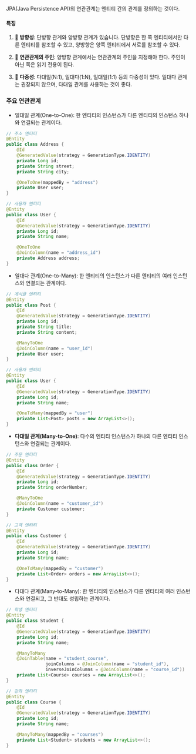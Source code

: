JPA(Java Persistence API)의 연관관계는 엔티티 간의 관계를 정의하는 것이다.

#### 특징

1. 🔗 **방향성**: 단방향 관계와 양방향 관계가 있습니다. 단방향은 한 쪽 엔티티에서만 다른 엔티티를 참조할 수 있고, 양방향은 양쪽 엔티티에서 서로를 참조할 수 있다.
    
2. 🤝 **연관관계의 주인**: 양방향 관계에서는 연관관계의 주인을 지정해야 한다. 주인이 아닌 쪽은 읽기 전용이 된다.
    
3. 🔢 **다중성**: 다대일(N:1), 일대다(1:N), 일대일(1:1) 등의 다중성이 있다. 일대다 관계는 권장되지 않으며, 다대일 관계를 사용하는 것이 좋다.

### 주요 연관관계

- 일대일 관계(One-to-One): 한 엔티티의 인스턴스가 다른 엔티티의 인스턴스 하나와 연결되는 관계이다. 
```java
// 주소 엔티티
@Entity
public class Address {
    @Id
    @GeneratedValue(strategy = GenerationType.IDENTITY)
    private Long id;
    private String street;
    private String city;

    @OneToOne(mappedBy = "address")
    private User user;
}

// 사용자 엔티티  
@Entity 
public class User {
    @Id
    @GeneratedValue(strategy = GenerationType.IDENTITY)
    private Long id;
    private String name;

    @OneToOne
    @JoinColumn(name = "address_id")
    private Address address;
}
```


- 일대다 관계(One-to-Many): 한 엔티티의 인스턴스가 다른 엔티티의 여러 인스턴스와 연결되는 관계이다. 
```java
// 게시글 엔티티
@Entity
public class Post {
    @Id
    @GeneratedValue(strategy = GenerationType.IDENTITY)
    private Long id;
    private String title;
    private String content;

    @ManyToOne
    @JoinColumn(name = "user_id")
    private User user;
}

// 사용자 엔티티
@Entity
public class User {
    @Id
    @GeneratedValue(strategy = GenerationType.IDENTITY)
    private Long id;
    private String name;

    @OneToMany(mappedBy = "user")
    private List<Post> posts = new ArrayList<>();
}
```


- **다대일 관계(Many-to-One)**: 다수의 엔티티 인스턴스가 하나의 다른 엔티티 인스턴스와 연결되는 관계이다. 
```java
// 주문 엔티티
@Entity
public class Order {
    @Id
    @GeneratedValue(strategy = GenerationType.IDENTITY)
    private Long id;
    private String orderNumber;

    @ManyToOne
    @JoinColumn(name = "customer_id")
    private Customer customer;
}

// 고객 엔티티
@Entity
public class Customer {
    @Id
    @GeneratedValue(strategy = GenerationType.IDENTITY)
    private Long id;
    private String name;

    @OneToMany(mappedBy = "customer")
    private List<Order> orders = new ArrayList<>();
}
```


- 다대다 관계(Many-to-Many): 한 엔티티의 인스턴스가 다른 엔티티의 여러 인스턴스와 연결되고, 그 반대도 성립하는 관계이다.
```java
// 학생 엔티티
@Entity
public class Student {
    @Id
    @GeneratedValue(strategy = GenerationType.IDENTITY)
    private Long id;
    private String name;

    @ManyToMany
    @JoinTable(name = "student_course",
               joinColumns = @JoinColumn(name = "student_id"),
               inverseJoinColumns = @JoinColumn(name = "course_id"))
    private List<Course> courses = new ArrayList<>();
}

// 강좌 엔티티
@Entity
public class Course {
    @Id
    @GeneratedValue(strategy = GenerationType.IDENTITY)
    private Long id;
    private String name;

    @ManyToMany(mappedBy = "courses")
    private List<Student> students = new ArrayList<>();
}
```
